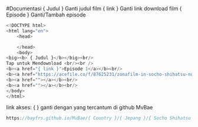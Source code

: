 #Documentasi
{ Judul } Ganti judul film
{ link } Ganti link download film
{ Episode } Ganti/Tambah episode
```ts
<!DOCTYPE html>
<html lang="en">
	<head>

	</head>
	<body>
<big><b> { Judul }</b></big><br/>
Tap untuk Mendownload <br/><br />
<b><a href="{ link }">Episode 1</a></b><br/>
<b><a href="https://acefile.co/f/87625231/zonafilm-in-socho-shihatsu-no-sappukei-2022-e01-1080p-baladfilm-in-mp4">{ Episode }</a></b><br/>
<b><a href=""></a></b><br/>
<b><a href=""></a></b><br/>
</body>
</html>

```


link akses: 
{ } ganti dengan yang tercantum di github MvBae 
```ts
https://bayfrs.github.io/MvBae/{ Country }/{ Jepang }/{ Socho Shihatsu no Sappukei }.html

```
